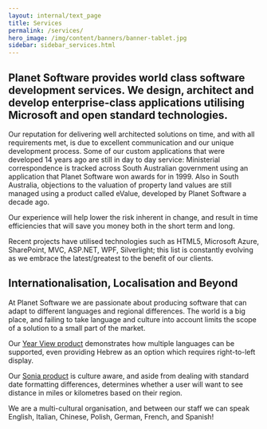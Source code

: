 ```yaml
---
layout: internal/text_page
title: Services
permalink: /services/
hero_image: /img/content/banners/banner-tablet.jpg
sidebar: sidebar_services.html
---
```


<!--- This child document initializes the page in Jekyll. -->

## Planet Software provides world class software development services. We design, architect and develop enterprise-class applications utilising Microsoft and open standard technologies.

Our reputation for delivering well architected solutions on time, and with all requirements met, is due to excellent communication and our unique development process. Some of our custom applications that were developed 14 years ago are still in day to day service: Ministerial correspondence is tracked across South Australian government using an application that Planet Software won awards for in 1999. Also in South Australia, objections to the valuation of property land values are still managed using a product called eValue, developed by Planet Software a decade ago.

Our experience will help lower the risk inherent in change, and result in time efficiencies that will save you money both in the short term and long.

Recent projects have utilised technologies such as HTML5, Microsoft Azure, SharePoint, MVC, ASP.NET, WPF, Silverlight; this list is constantly evolving as we embrace the latest/greatest to the benefit of our clients.

## Internationalisation, Localisation and Beyond

At Planet Software we are passionate about producing software that can adapt to different languages and regional differences. The world is a big place, and failing to take language and culture into account limits the scope of a solution to a small part of the market.

Our [Year View product](/products/year-view-product/) demonstrates how multiple languages can be supported, even providing Hebrew as an option which requires right-to-left display.

Our [Sonia product](/products/sonia/) is culture aware, and aside from dealing with standard date formatting differences, determines whether a user will want to see distance in miles or kilometres based on their region.

We are a multi-cultural organisation, and between our staff we can speak English, Italian, Chinese, Polish, German, French, and Spanish!